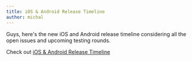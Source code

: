 ```yaml
---
title: iOS & Android Release Timeline
author: michal
---
```


Guys, here's the new iOS and Android release timeline considering all the open issues and upcoming testing rounds.

Check out [iOS & Android Release Timeline](http://goo.gl/ML5iXy)
